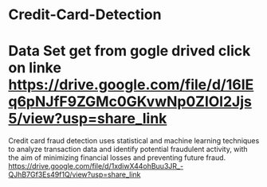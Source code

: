 # Credit-Card-Detection
# Data Set get from  gogle drived click on linke https://drive.google.com/file/d/16IEq6pNJfF9ZGMc0GKvwNp0ZIOl2Jjs5/view?usp=share_link
Credit card fraud detection uses statistical and machine learning techniques to analyze transaction data and identify potential fraudulent activity, with the aim of minimizing financial losses and preventing future fraud.
https://drive.google.com/file/d/1xdiwX44ohBuu3JR_-QJhB7Gf3Es49f1Q/view?usp=share_link

